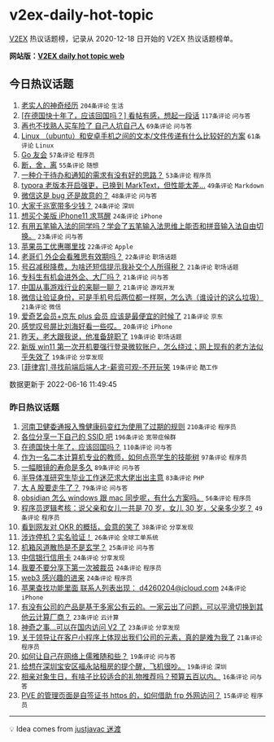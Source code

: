 # v2ex-daily-hot-topic

[V2EX](https://www.v2ex.com/) 热议话题榜，记录从 2020-12-18 日开始的 V2EX 热议话题榜单。

**网站版：[V2EX daily hot topic web](https://boojack.github.io/v2ex-daily-hot-topic-web/)**

## 今日热议话题

<!-- TODAY BEGIN -->

1. [老实人的神奇经历](https://www.v2ex.com/t/859962) `204条评论` `生活`
1. [[在德国快十年了，应该回国吗？] 看帖有感，想起一段话](https://www.v2ex.com/t/859933) `117条评论` `问与答`
1. [再也不找熟人买车险了 自己人坑自己人](https://www.v2ex.com/t/859948) `69条评论` `问与答`
1. [Linux （ubuntu）和安卓手机之间的文本/文件传递有什么比较好的方案](https://www.v2ex.com/t/859938) `61条评论` `Linux`
1. [Go 友会](https://www.v2ex.com/t/859970) `57条评论` `程序员`
1. [断，舍，离](https://www.v2ex.com/t/860059) `55条评论` `随想`
1. [一种介于待办和通知的需求有没有好的思路？](https://www.v2ex.com/t/859954) `53条评论` `程序员`
1. [typora 老版本开启强更，已换到 MarkText，但性能太差…](https://www.v2ex.com/t/860011) `49条评论` `Markdown`
1. [微信这是 bug 还是故意的？](https://www.v2ex.com/t/859931) `48条评论` `问与答`
1. [大家千兆宽带多少钱？](https://www.v2ex.com/t/860042) `24条评论` `深圳`
1. [想买个美版 iPhone11 求骂醒](https://www.v2ex.com/t/859907) `24条评论` `iPhone`
1. [有用五笔输入法的同学吗？学会了五笔输入法思维上能否和拼音输入法自由切换。](https://www.v2ex.com/t/860048) `23条评论` `问与答`
1. [苹果员工优惠哪里找](https://www.v2ex.com/t/860068) `22条评论` `Apple`
1. [老哥们 外企会看雅思有效期吗？](https://www.v2ex.com/t/859961) `22条评论` `职场话题`
1. [号召减税降费，为啥还短信提示我补交个人所得税？](https://www.v2ex.com/t/860094) `21条评论` `职场话题`
1. [专科生有机会进外企、大厂吗？](https://www.v2ex.com/t/860063) `21条评论` `问与答`
1. [中国从事游戏行业的来聊一聊？](https://www.v2ex.com/t/860035) `21条评论` `游戏开发`
1. [微信让验证身份，可是手机号后两位都一样啊，怎么选（谁设计的这么垃圾）](https://www.v2ex.com/t/859979) `21条评论` `微信`
1. [爱奇艺会员+京东 plus 会员 应该是最便宜的时候了](https://www.v2ex.com/t/859920) `21条评论` `京东`
1. [感觉叹号屏比刘海好看一些哎。](https://www.v2ex.com/t/859992) `20条评论` `iPhone`
1. [昨天，老大跟我说，他准备辞职了](https://www.v2ex.com/t/860096) `19条评论` `职场话题`
1. [新版 win11 第一次开机要强行登录微软账户，怎么绕过；网上现有的老方法似乎失效了](https://www.v2ex.com/t/860061) `19条评论` `分享发现`
1. [[菲律宾] 寻找前端后端人才-薪资可观-不开玩笑](https://www.v2ex.com/t/859919) `19条评论` `酷工作`

数据更新于 2022-06-16 11:49:45

<!-- TODAY END -->

### 昨日热议话题

<!-- YESTERDAY BEGIN -->

1. [河南卫健委通报入豫健康码变红为使用了过期的规则](https://www.v2ex.com/t/859812) `210条评论` `程序员`
1. [各位分享一下自己的 SSID 吧](https://www.v2ex.com/t/859713) `196条评论` `宽带症候群`
1. [在德国快十年了，应该回国吗？](https://www.v2ex.com/t/859858) `110条评论` `问与答`
1. [作为一名二本计算机专业的教师，如何点亮学生的技能树](https://www.v2ex.com/t/859822) `97条评论` `程序员`
1. [一幅眼镜的寿命是多久](https://www.v2ex.com/t/859701) `89条评论` `问与答`
1. [半导体准研究生毕业工作迷茫求大佬出出主意](https://www.v2ex.com/t/859712) `83条评论` `PHP`
1. [大 A 股要走牛了？](https://www.v2ex.com/t/859742) `79条评论` `问与答`
1. [obsidian 怎么 windows 跟 mac 同步呢，有什么方案吗。](https://www.v2ex.com/t/859700) `56条评论` `程序员`
1. [程序员逻辑考核：说父亲和女儿一共是 70 岁，女儿 30 岁，父亲多少岁？](https://www.v2ex.com/t/859681) `49条评论` `程序员`
1. [看到网友对 OKR 的概括，会意的笑了](https://www.v2ex.com/t/859751) `38条评论` `分享发现`
1. [涉诈停机？实名验证！](https://www.v2ex.com/t/859775) `26条评论` `全球工单系统`
1. [机箱风道散热是不是玄学？](https://www.v2ex.com/t/859765) `25条评论` `问与答`
1. [中信银行信用卡](https://www.v2ex.com/t/859807) `24条评论` `分享发现`
1. [我要不要分享下第一次被裁员](https://www.v2ex.com/t/859781) `24条评论` `程序员`
1. [web3 感兴趣的进来](https://www.v2ex.com/t/859755) `24条评论` `程序员`
1. [苹果查找功能里面 联系人列表出现： d4260204@icloud.com](https://www.v2ex.com/t/859750) `24条评论` `iPhone`
1. [有没有公司的产品是基于多家公有云的。一家云出了问题，可以平滑切换到其他云计算厂商？](https://www.v2ex.com/t/859841) `23条评论` `云计算`
1. [神奇之事…可以在国内访问 V2 了](https://www.v2ex.com/t/859826) `23条评论` `分享发现`
1. [关于领导让在客户小程序上体现出我们公司的元素，真的是难为我了](https://www.v2ex.com/t/859727) `21条评论` `程序员`
1. [如何让自己在网络上儒雅随和些？](https://www.v2ex.com/t/859773) `19条评论` `问与答`
1. [给想在深圳宝安区福永站租房的提个醒，飞机很吵。](https://www.v2ex.com/t/859725) `19条评论` `深圳`
1. [相亲对象生日，有啥子比较适合的礼物推荐吗？预算五百以内。](https://www.v2ex.com/t/859832) `16条评论` `问与答`
1. [PVE 的管理页面是自签证书 https 的，如何借助 frp 外网访问？](https://www.v2ex.com/t/859872) `15条评论` `程序员`

<!-- YESTERDAY END -->

---

💡 Idea comes from [justjavac 迷渡](https://github.com/justjavac/)
